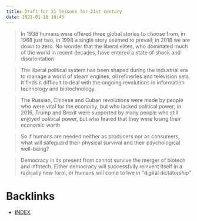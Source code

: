 ```yaml
---
title: Draft for 21 lessons for 21st century 
date: 2021-01-18 10:45
---
```


> In 1938 humans were offered three global stories to choose from, in 1968 just two, in 1998 a single story seemed to prevail; in 2018 we are down to zero. No wonder that the liberal elites, who dominated much of the world in recent decades, have entered a state of shock and disorientation

> The liberal political system has been shaped during the industrial era to manage a world of steam engines, oil refineries and television sets. It finds it difficult to deal with the ongoing revolutions in information technology and biotechnology.

> The Russian, Chinese and Cuban revolutions were made by people who were vital for the economy, but who lacked political power; in 2016, Trump and Brexit were supported by many people who still enjoyed political power, but who feared that they were losing their economic worth

> So if humans are needed neither as producers nor as consumers, what will safeguard their physical survival and their psychological well-being?

> Democracy in its present from cannot survive the merger of biotech and infotech. Either democracy will successfully reinvent itself in a radically new form, or humans will come to live in "digital dictatorship"

# Backlinks

- [INDEX](index)
